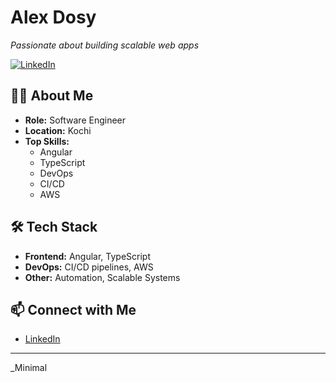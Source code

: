 # Alex Dosy

_Passionate about building scalable web apps_

[![LinkedIn](https://img.shields.io/badge/LinkedIn-Profile-blue?logo=linkedin)](https://www.linkedin.com/in/alexdosy)

## 👨‍💻 About Me

- **Role:** Software Engineer
- **Location:** Kochi
- **Top Skills:**  
  - Angular  
  - TypeScript  
  - DevOps  
  - CI/CD  
  - AWS

## 🛠️ Tech Stack

- **Frontend:** Angular, TypeScript
- **DevOps:** CI/CD pipelines, AWS
- **Other:** Automation, Scalable Systems

## 📫 Connect with Me

- [LinkedIn](https://www.linkedin.com/in/alexdosy)

---

_Minimal 
